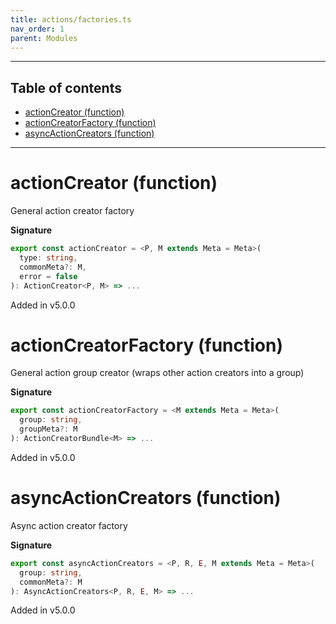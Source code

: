 ```yaml
---
title: actions/factories.ts
nav_order: 1
parent: Modules
---
```


---

<h2 class="text-delta">Table of contents</h2>

- [actionCreator (function)](#actioncreator-function)
- [actionCreatorFactory (function)](#actioncreatorfactory-function)
- [asyncActionCreators (function)](#asyncactioncreators-function)

---

# actionCreator (function)

General action creator factory

**Signature**

```ts
export const actionCreator = <P, M extends Meta = Meta>(
  type: string,
  commonMeta?: M,
  error = false
): ActionCreator<P, M> => ...
```

Added in v5.0.0

# actionCreatorFactory (function)

General action group creator (wraps other action creators into a group)

**Signature**

```ts
export const actionCreatorFactory = <M extends Meta = Meta>(
  group: string,
  groupMeta?: M
): ActionCreatorBundle<M> => ...
```

Added in v5.0.0

# asyncActionCreators (function)

Async action creator factory

**Signature**

```ts
export const asyncActionCreators = <P, R, E, M extends Meta = Meta>(
  group: string,
  commonMeta?: M
): AsyncActionCreators<P, R, E, M> => ...
```

Added in v5.0.0
